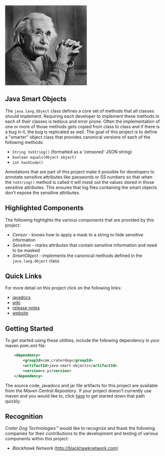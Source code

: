 ![Java Smart Objects](https://github.com/craterdog/java-smart-objects/blob/master/docs/images/einstein.jpg)

## Java Smart Objects
The `java.lang.Object` class defines a core set of methods that all classes should implement.
Requiring each developer to implement these methods in each of their classes is tedious and
error prone.  Often the implementation of one or more of those methods gets copied from class
to class and if there is a bug in it, the bug is replicated as well. The goal of this project
is to define a "smarter" object class that provides canonical versions of each of the following
methods:

 * `String toString()` (formatted as a 'censored' JSON string)
 * `boolean equals(Object object)`
 * `int hashCode()`

Annotations that are part of this project make it possible for developers to annotate
sensitive attributes like passwords or SS numbers so that when the `toString()` method
is called it will _mask_ out the values stored in those sensitive attributes. This ensures
that log files containing the smart objects don't expose the sensitive attributes.

## Highlighted Components
The following highlights the various components that are provided by this project:

 * *Censor* - knows how to apply a mask to a string to hide sensitive information
 * *Sensitive* - marks attributes that contain sensitive information and need to be masked
 * *SmartObject* - implements the canonical methods defined in the `java.lang.Object` class

## Quick Links
For more detail on this project click on the following links:

 * [javadocs](http://craterdog.github.io/java-smart-objects/latest/index.html)
 * [wiki](https://github.com/craterdog/java-smart-objects/wiki)
 * [release notes](https://github.com/craterdog/java-smart-objects/wiki/releases)
 * [website](http://craterdog.com)

## Getting Started
To get started using these utilities, include the following dependency in your maven pom.xml file:

```xml
    <dependency>
        <groupId>com.craterdog</groupId>
        <artifactId>java-smart-objects</artifactId>
        <version>x.y</version>
    </dependency>
```

The source code, javadocs and jar file artifacts for this project are available from the
*Maven Central Repository*. If your project doesn't currently use maven and you would like to,
click [here](https://github.com/craterdog/maven-parent-poms) to get started down that path quickly.

## Recognition
*Crater Dog Technologies™* would like to recognize and thank the following
companies for their contributions to the development and testing of various
components within this project:

 * *Blackhawk Network* (http://blackhawknetwork.com)

